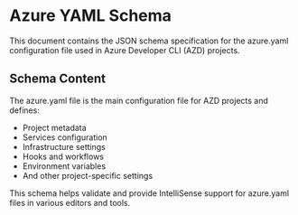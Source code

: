 # Azure YAML Schema

This document contains the JSON schema specification for the azure.yaml configuration file used in Azure Developer CLI (AZD) projects.

## Schema Content

<!-- TODO: Add the complete JSON schema for azure.yaml here -->

The azure.yaml file is the main configuration file for AZD projects and defines:

- Project metadata
- Services configuration
- Infrastructure settings
- Hooks and workflows
- Environment variables
- And other project-specific settings

This schema helps validate and provide IntelliSense support for azure.yaml files in various editors and tools.

